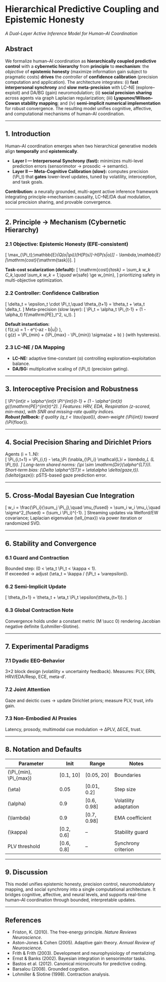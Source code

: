 # Hierarchical Predictive Coupling and Epistemic Honesty
*A Dual-Layer Active Inference Model for Human–AI Coordination*

## Abstract
We formalize human–AI coordination as **hierarchically coupled predictive control** with a **cybernetic hierarchy** from **principle** to **mechanism**: the *objective* of **epistemic honesty** (maximize information gain subject to pragmatic costs) **drives** the *controller* of **confidence calibration** (precision computation and application). The architecture integrates: (i) **fast interpersonal synchrony** and **slow meta-precision** with LC–NE (explore–exploit) and DA/BG (gain) neuromodulation; (ii) **social precision sharing** across agents via graph Laplacian regularization; (iii) **Lyapunov/Wilson–Cowan stability mapping**; and (iv) **semi-implicit numerical implementation** for robust convergence. The resulting model unifies cognitive, affective, and computational mechanisms of human–AI coordination.

---

## 1. Introduction
Human–AI coordination emerges when two hierarchical generative models align **temporally** and **epistemically**.
- **Layer I — Interpersonal Synchrony (fast):** minimizes multi-level prediction errors (sensorimotor → prosodic → semantic).
- **Layer II — Meta-Cognitive Calibration (slow):** computes precision \(\Pi_t\) that **gates** lower-level updates, tuned by volatility, interoception, and task goals.

**Contribution:** a neurally grounded, multi-agent active inference framework integrating principle→mechanism causality, LC–NE/DA dual modulation, social precision sharing, and provable convergence.

---

## 2. Principle → Mechanism (Cybernetic Hierarchy)

### 2.1 Objective: Epistemic Honesty (EFE-consistent)
\[
\max_{\Pi_t}\;\mathbb{E}_{Q(o|\pi)}[H[P(s)]-H[P(s|o)]] - \lambda\,\mathbb{E}[\mathrm{cost}_{\mathrm{task}}].
\]

**Task-cost scalarization (default):**
\[
\mathrm{cost}_{task} = \sum_k w_k C_k,\quad \sum_k w_k = 1,\quad w_{safe} \ge w_{min},
\]
prioritizing safety in multi-objective optimization.

### 2.2 Controller: Confidence Calibration
\[
\delta_t = \epsilon_t \cdot \Pi_t,\quad \theta_{t+1} = \theta_t + \eta_t \delta_t.
\]
Meta-precision (slow layer):
\[
\Pi_t = \alpha_t \Pi_{t-1} + (1 - \alpha_t) f(\mathrm{PE}_t^2, u_t).
\]

**Default instantiation:**  
\( f(z,u) = 1 - e^{-az - b\|u\|} \),  
\( g(z) = \Pi_{min} + (\Pi_{max} - \Pi_{min}) \sigma(az + b) \) (with hysteresis).

### 2.3 LC–NE / DA Mapping
- **LC–NE:** adaptive time-constant (α) controlling exploration–exploitation balance.
- **DA/BG:** multiplicative scaling of \(\Pi_t\) (precision gating).

---

## 3. Interoceptive Precision and Robustness
\[
\Pi^{int}_t = \alpha^{int}_t \Pi^{int}_{t-1} + (1 - \alpha^{int}_t) g((\mathrm{PE}^{int}_t)^2).
\]
Features: HRV, EDA, Respiration (z-scored, min–max), with SNR and missing-rate quality indices.  
**Robust fallback:** if quality \(q_t < \tau_{qual}\), down-weight \(\Pi_{int}\) toward \(\Pi_{floor}\).

---

## 4. Social Precision Sharing and Dirichlet Priors
Agents \(i = 1..N\):  
\[
\Pi_{i,t+1} = \Pi_{i,t} - \eta_\Pi (\nabla_{\Pi_i} \mathcal{L}_i + \lambda_L (L \Pi_t)_i).
\]
Long-term shared norms: \(\pi \sim \mathrm{Dir}(\alpha^{LT})\).  
Short-term bias: \(\Delta \alpha^{ST}_t = \eta_\alpha \delta_{gaze,t}\).  
\(\delta_{gaze}\): pSTS-based gaze prediction error.

---

## 5. Cross-Modal Bayesian Cue Integration
\[
w_i = \frac{\Pi_i}{\sum_j \Pi_j},\quad \mu_{fused} = \sum_i w_i \mu_i,\quad \sigma^2_{fused} = (\sum_i \Pi_i)^{-1}.
\]
Streaming updates via Welford/EW covariance; Laplacian eigenvalue \(\ell_{max}\) via power iteration or randomized SVD.

---

## 6. Stability and Convergence

### 6.1 Guard and Contraction
Bounded step: \(0 < \eta_t \Pi_t < \kappa < 1\).  
If exceeded → adjust \(\eta_t = \kappa / (\Pi_t + \varepsilon)\).

### 6.2 Semi-Implicit Update
\[
\theta_{t+1} = \theta_t + \eta_t \Pi_t \epsilon(\theta_{t+1}).
\]

### 6.3 Global Contraction Note
Convergence holds under a constant metric \(M \succ 0\) rendering Jacobian negative definite (Lohmiller–Slotine).

---

## 7. Experimental Paradigms
### 7.1 Dyadic EEG–Behavior
3×2 block design (volatility × uncertainty feedback). Measures: PLV, ERN, HRV/EDA/Resp, ECE, meta-d′.  
### 7.2 Joint Attention
Gaze and deictic cues → update Dirichlet priors; measure PLV, trust, info gain.  
### 7.3 Non-Embodied AI Proxies
Latency, prosody, multimodal cue modulation → ΔPLV, ΔECE, trust.

---

## 8. Notation and Defaults
| Parameter | Init | Range | Notes |
|------------|------|--------|--------|
| \(\Pi_{min}, \Pi_{max}\) | [0.1, 10] | [0.05, 20] | Boundaries |
| \(\eta\) | 0.05 | [0.01, 0.2] | Step size |
| \(\alpha\) | 0.9 | [0.6, 0.98] | Volatility adaptation |
| \(\lambda\) | 0.9 | [0.7, 0.98] | EMA coefficient |
| \(\kappa\) | [0.2, 0.6] | – | Stability guard |
| PLV threshold | [0.6, 0.8] | – | Synchrony criterion |

---

## 9. Discussion
This model unifies epistemic honesty, precision control, neuromodulatory mapping, and social synchrony into a single computational architecture. It bridges cognitive, affective, and neural levels, and supports real-time human–AI coordination through bounded, interpretable updates.

---

## References
- Friston, K. (2010). The free-energy principle. *Nature Reviews Neuroscience*.
- Aston-Jones & Cohen (2005). Adaptive gain theory. *Annual Review of Neuroscience*.
- Frith & Frith (2003). Development and neurophysiology of mentalizing.
- Ernst & Banks (2002). Bayesian integration in sensorimotor tasks.
- Bastos et al. (2012). Canonical microcircuits for predictive coding.
- Barsalou (2008). Grounded cognition.
- Lohmiller & Slotine (1998). Contraction analysis.

